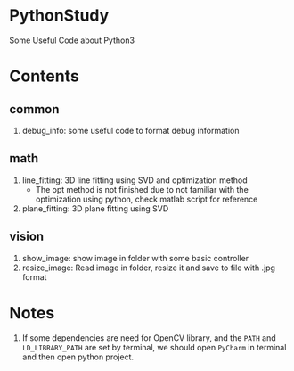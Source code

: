 # PythonStudy
Some Useful Code about Python3


# Contents
## common
1. debug_info: some useful code to format debug information

## math
1. line_fitting: 3D line fitting using SVD and optimization method
    - The opt method is not finished due to not familiar with the optimization using python, check matlab script for reference
1. plane_fitting: 3D plane fitting using SVD

## vision
1. show_image: show image in folder with some basic controller
1. resize_image: Read image in folder, resize it and save to file with .jpg format

# Notes
1. If some dependencies are need for OpenCV library, and the `PATH` and `LD_LIBRARY_PATH` are set by terminal, we should open `PyCharm` in terminal and then open python project.